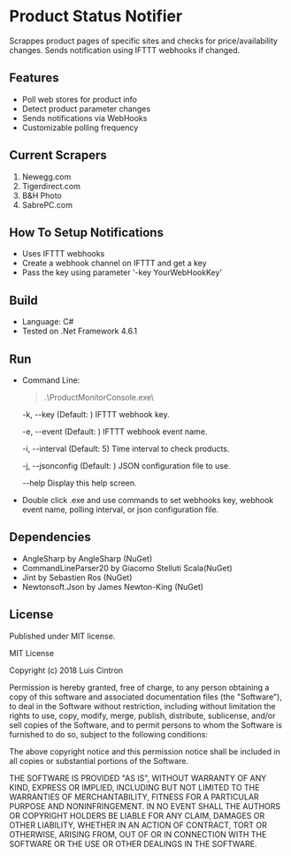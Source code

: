 # Product Status Notifier
Scrappes product pages of specific sites and checks for price/availability changes. Sends notification using IFTTT webhooks if changed.

## Features
- Poll web stores for product info
- Detect product parameter changes
- Sends notifications via WebHooks
- Customizable polling frequency

## Current Scrapers
1. Newegg.com
2. Tigerdirect.com
3. B&H Photo
4. SabrePC.com

## How To Setup Notifications
- Uses IFTTT webhooks
- Create a webhook channel on IFTTT and get a key
- Pass the key using parameter  '-key YourWebHookKey'
 
## Build
 - Language: C#
 - Tested on .Net Framework 4.6.1
 
## Run
- Command Line:
  > .\ProductMonitorConsole.exe\
  
  -k, --key           (Default: ) IFTTT webhook key.
     
  -e, --event         (Default: ) IFTTT webhook event name.
     
  -i, --interval      (Default: 5) Time interval to check products.
     
  -j, --jsonconfig    (Default: ) JSON configuration file to use.
     
  --help              Display this help screen.

- Double click .exe and use commands to set webhooks key, webhook event name, polling interval, or json configuration file.

## Dependencies
- AngleSharp by AngleSharp (NuGet)
- CommandLineParser20 by Giacomo Stelluti Scala(NuGet)
- Jint by Sebastien Ros (NuGet)
- Newtonsoft.Json by James Newton-King (NuGet)

## License
Published under MIT license.

MIT License

Copyright (c) 2018 Luis Cintron

Permission is hereby granted, free of charge, to any person obtaining a copy
of this software and associated documentation files (the "Software"), to deal
in the Software without restriction, including without limitation the rights
to use, copy, modify, merge, publish, distribute, sublicense, and/or sell
copies of the Software, and to permit persons to whom the Software is
furnished to do so, subject to the following conditions:

The above copyright notice and this permission notice shall be included in all
copies or substantial portions of the Software.

THE SOFTWARE IS PROVIDED "AS IS", WITHOUT WARRANTY OF ANY KIND, EXPRESS OR
IMPLIED, INCLUDING BUT NOT LIMITED TO THE WARRANTIES OF MERCHANTABILITY,
FITNESS FOR A PARTICULAR PURPOSE AND NONINFRINGEMENT. IN NO EVENT SHALL THE
AUTHORS OR COPYRIGHT HOLDERS BE LIABLE FOR ANY CLAIM, DAMAGES OR OTHER
LIABILITY, WHETHER IN AN ACTION OF CONTRACT, TORT OR OTHERWISE, ARISING FROM,
OUT OF OR IN CONNECTION WITH THE SOFTWARE OR THE USE OR OTHER DEALINGS IN THE
SOFTWARE.

